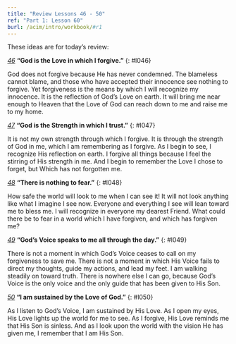 ```yaml
---
title: "Review Lessons 46 - 50"
ref: "Part 1: Lesson 60"
burl: /acim/intro/workbook/#r1
---
```


These ideas are for today’s review:

[*46*](/acim/workbook/l046/?r=1) **“God is the Love in which I forgive.”**
{: #l046}

God does not forgive because He has never condemned. The blameless
cannot blame, and those who have accepted their innocence see nothing to
forgive. Yet forgiveness is the means by which I will recognize my
innocence. It is the reflection of God’s Love on earth. It will bring me
near enough to Heaven that the Love of God can reach down to me and
raise me to my home.

[*47*](/acim/workbook/l047/?r=1) **“God is the Strength in which I trust.”**
{: #l047}

It is not my own strength through which I forgive. It is through the
strength of God in me, which I am remembering as I forgive. As I begin
to see, I recognize His reflection on earth. I forgive all things
because I feel the stirring of His strength in me. And I begin to
remember the Love I chose to forget, but Which has not forgotten me.

[*48*](/acim/workbook/l048/?r=1) **“There is nothing to fear.”**
{: #l048}

How safe the world will look to me when I can see it! It will not look
anything like what I imagine I see now. Everyone and everything I see
will lean toward me to bless me. I will recognize in everyone my dearest
Friend. What could there be to fear in a world which I have forgiven,
and which has forgiven me?

[*49*](/acim/workbook/l049/?r=1) **“God’s Voice speaks to me all through the day.”**
{: #l049}

There is not a moment in which God’s Voice ceases to call on my
forgiveness to save me. There is not a moment in which His Voice fails
to direct my thoughts, guide my actions, and lead my feet. I am walking
steadily on toward truth. There is nowhere else I can go, because God’s
Voice is the only voice and the only guide that has been given to His
Son.

[*50*](/acim/workbook/l050/?r=1) **“I am sustained by the Love of God.”**
{: #l050}

As I listen to God’s Voice, I am sustained by His Love. As I open my
eyes, His Love lights up the world for me to see. As I forgive, His Love
reminds me that His Son is sinless. And as I look upon the world with
the vision He has given me, I remember that I am His Son.

